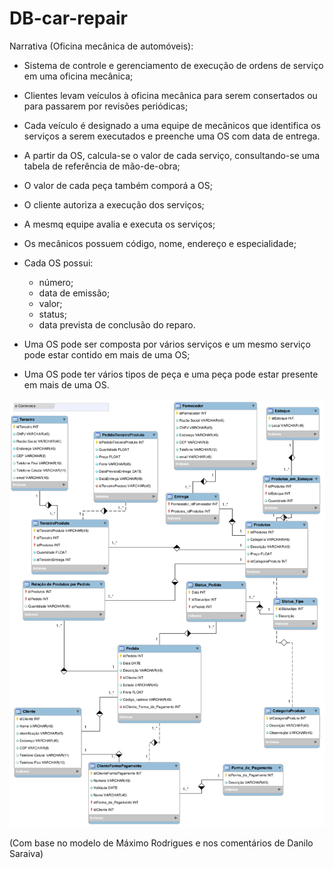 # DB-car-repair

Narrativa (Oficina mecânica de automóveis):

* Sistema de controle e gerenciamento de execução de ordens de serviço em uma oficina mecânica;

* Clientes levam veículos à oficina mecânica para serem consertados ou para passarem por revisões periódicas;

* Cada veículo é designado a uma equipe de mecânicos que identifica os serviços a serem executados e preenche uma OS com data de entrega.

* A partir da OS, calcula-se o valor de cada serviço, consultando-se uma tabela de referência de mão-de-obra;

* O valor de cada peça também comporá a OS;

* O cliente autoriza a execução dos serviços;

* A mesmq equipe avalia e executa os serviços;

* Os mecânicos possuem código, nome, endereço e especialidade;

* Cada OS possui:
    - número;
    - data de emissão;
    - valor; 
    - status;
    - data prevista de conclusão do reparo.

* Uma OS pode ser composta por vários serviços e um mesmo serviço pode estar contido em mais de uma OS;

* Uma OS pode ter vários tipos de peça e uma peça pode estar presente em mais de uma OS.


![automecanica](https://github.com/geosidnei/DB-ecommerce-DIO/blob/main/e-commerce-refinado.png)

(Com base no modelo de Máximo Rodrigues e nos comentários de Danilo Saraiva)


